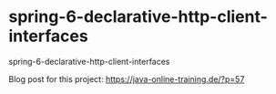 # spring-6-declarative-http-client-interfaces
spring-6-declarative-http-client-interfaces

Blog post for this project: https://java-online-training.de/?p=57

